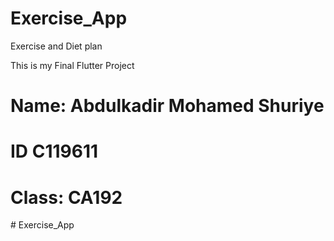# Exercise_App


Exercise and Diet plan 


This is my Final Flutter Project 




# Name: Abdulkadir Mohamed Shuriye

# ID C119611

# Class: CA192



#   E x e r c i s e _ A p p  
 